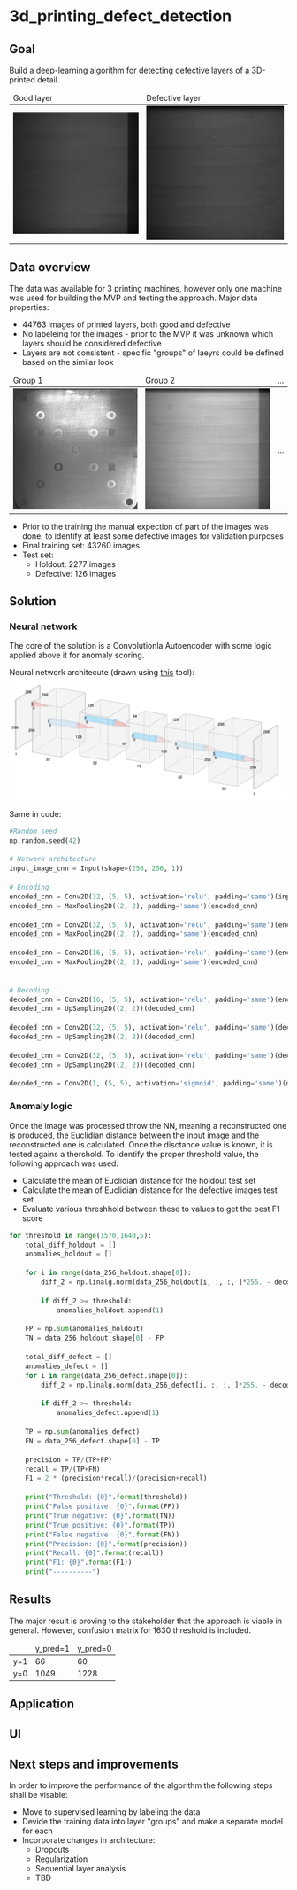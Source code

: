 # 3d_printing_defect_detection

## Goal
Build a deep-learning algorithm for detecting defective layers of a 3D-printed detail. 

<table>
  <thead>
    <tr>
      <td>Good layer</td>
      <td>Defective layer</td>
    </tr>
  </thead>
  <tbody>
    <tr>
      <td><img src="./images/training.jpg" alt="Good layer image"></td>
      <td><img src="./images/defective.jpg" alt="Defective layer image"></td>
    </tr>
  </tbody>
</table>

## Data overview
The data was available for 3 printing machines, however only one machine was used for building the MVP and testing the approach. Major data properties:

* 44763 images of printed layers, both good and defective
* No labeleing for the images - prior to the MVP it was unknown which layers should be considered defective
* Layers are not consistent - specific "groups" of laeyrs could be defined based on the similar look

<table>
  <thead>
    <tr>
      <td>Group 1</td>
      <td>Group 2</td>
      <td>...</td>
    </tr>
  </thead>
  <tbody>
    <tr>
      <td><img src="./images/group_1.jpg" alt="Group 1 example"></td>
      <td><img src="./images/group_2.jpg" alt="Group 2 example"></td>
      <td>...</td>
    </tr>
  </tbody>
</table>

* Prior to the training the manual expection of part of the images was done, to identify at least some defective images for validation purposes
* Final training set: 43260 images
* Test set:
  - Holdout: 2277 images
  - Defective: 126 images
  
## Solution
### Neural network
The core of the solution is a Convolutionla Autoencoder with some logic applied above it for anomaly scoring.
 
Neural network architecute (drawn using <a href="http://alexlenail.me/NN-SVG/LeNet.html">this</a> tool):
<img src="./application/static/index/cnn_architecture.png" alt="NN architecure">

Same in code:
```python
#Random seed
np.random.seed(42)

# Network architecture
input_image_cnn = Input(shape=(256, 256, 1))

# Encoding
encoded_cnn = Conv2D(32, (5, 5), activation='relu', padding='same')(input_image_cnn)
encoded_cnn = MaxPooling2D((2, 2), padding='same')(encoded_cnn)

encoded_cnn = Conv2D(32, (5, 5), activation='relu', padding='same')(encoded_cnn)
encoded_cnn = MaxPooling2D((2, 2), padding='same')(encoded_cnn)

encoded_cnn = Conv2D(16, (5, 5), activation='relu', padding='same')(encoded_cnn)
encoded_cnn = MaxPooling2D((2, 2), padding='same')(encoded_cnn)


# Decoding
decoded_cnn = Conv2D(16, (5, 5), activation='relu', padding='same')(encoded_cnn)
decoded_cnn = UpSampling2D((2, 2))(decoded_cnn)

decoded_cnn = Conv2D(32, (5, 5), activation='relu', padding='same')(decoded_cnn)
decoded_cnn = UpSampling2D((2, 2))(decoded_cnn)

decoded_cnn = Conv2D(32, (5, 5), activation='relu', padding='same')(decoded_cnn)
decoded_cnn = UpSampling2D((2, 2))(decoded_cnn)

decoded_cnn = Conv2D(1, (5, 5), activation='sigmoid', padding='same')(decoded_cnn)
```

### Anomaly logic
Once the image was processed throw the NN, meaning a reconstructed one is produced, the Euclidian distance between the input image and the reconstructed one is calculated. Once the disctance value is known, it is tested agains a thershold. To identify the proper threshold value, the following approach was used:
* Calculate the mean of Euclidian distance for the holdout test set
* Calculate the mean of Euclidian distance for the defective images test set
* Evaluate various threshhold between these to values to get the best F1 score
```python
for threshold in range(1570,1640,5):
    total_diff_holdout = []
    anomalies_holdout = []
    
    for i in range(data_256_holdout.shape[0]):
        diff_2 = np.linalg.norm(data_256_holdout[i, :, :, ]*255. - decoded_imgs_256_cnn_holdout[i]*255.)

        if diff_2 >= threshold:
            anomalies_holdout.append(1)

    FP = np.sum(anomalies_holdout)
    TN = data_256_holdout.shape[0] - FP

    total_diff_defect = []
    anomalies_defect = []
    for i in range(data_256_defect.shape[0]):
        diff_2 = np.linalg.norm(data_256_defect[i, :, :, ]*255. - decoded_imgs_256_cnn_defect[i]*255.)

        if diff_2 >= threshold:
            anomalies_defect.append(1)

    TP = np.sum(anomalies_defect)
    FN = data_256_defect.shape[0] - TP

    precision = TP/(TP+FP)
    recall = TP/(TP+FN)
    F1 = 2 * (precision*recall)/(precision+recall)

    print("Threshold: {0}".format(threshold))
    print("False positive: {0}".format(FP))
    print("True negative: {0}".format(TN))
    print("True positive: {0}".format(TP))
    print("False negative: {0}".format(FN))
    print("Precision: {0}".format(precision))
    print("Recall: {0}".format(recall))
    print("F1: {0}".format(F1))
    print("----------")
```

## Results
The major result is proving to the stakeholder that the approach is viable in general. However, confusion matrix for 1630 threshold is included.

<table>
  <thead>
    <tr>
      <td></td>
      <td>y_pred=1</td>
      <td>y_pred=0</td>
    </tr>
  </thead>
  <tbody>
    <tr>
      <td>y=1</td>
      <td>66</td>
      <td>60</td>
    </tr>
    <tr>
      <td>y=0</td>
      <td>1049</td>
      <td>1228</td>
    </tr>
  </tbody>
</table>

## Application

## UI

## Next steps and improvements
In order to improve the performance of the algorithm the following steps shall be visable:
* Move to supervised learning by labeling the data
* Devide the training data into layer "groups" and make a separate model for each
* Incorporate changes in architecture:
  - Dropouts
  - Regularization
  - Sequential layer analysis
  - TBD
